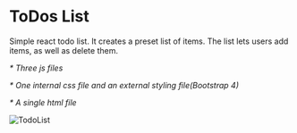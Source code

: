 # ToDos List

Simple react todo list. It creates a preset list of items. The list lets users add items, as well as delete them.

_* Three js files_

_* One internal css file and an external styling file(Bootstrap 4)_

_* A single html file_

![TodoList](https://drive.google.com/file/d/1Mp72iGMNaUN1bxJOvwW7Ie0kHNjzAW4n/view)
